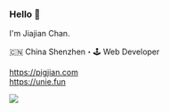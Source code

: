 ### Hello 👋

I'm Jiajian Chan.

🇨🇳 China Shenzhen・🕹 Web Developer

<a href="https://pigjian.com" rel="nofollow" style="color:#4BA9F9">https://pigjian.com</a>
<br/>
<a href="https://unie.fun" rel="nofollow" style="color:#4BA9F9">https://unie.fun</a>

<img src="https://github-readme-stats.vercel.app/api?username=jcc&count_private=true&show_icons=true&bg_color=30,4BA9F9,d4e8f9&title_color=fff&text_color=fff&icon_color=fff&hide_title=true" />

